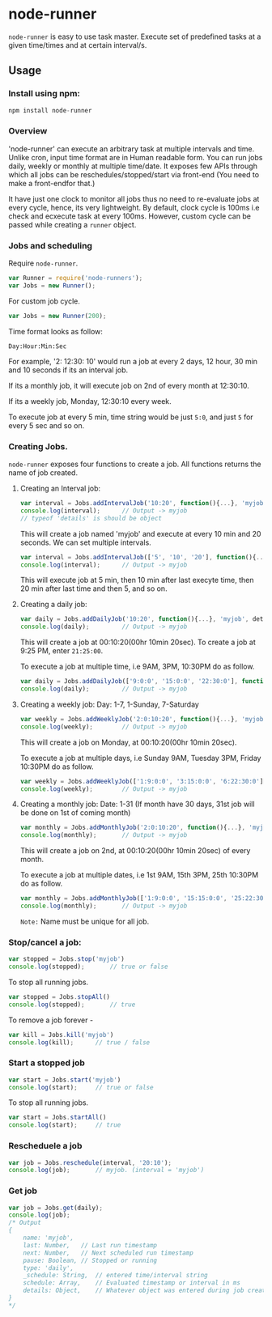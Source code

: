 # node-runner

`node-runner` is easy to use task master. Execute set of predefined tasks at a given time/times and at certain interval/s.


## Usage
### Install using npm: 
```javascript
npm install node-runner
```
### Overview
'node-runner' can execute an arbitrary task at multiple intervals and time. Unlike cron, input time format are in Human readable form. You can run jobs daily, weekly or monthly at multiple time/date. It exposes few APIs through which all jobs can be reschedules/stopped/start via front-end (You need to make a front-endfor that.)

It have just one clock to monitor all jobs thus no need to re-evaluate jobs at every cycle, hence, its very lightweight. By default, clock cycle is 100ms i.e check and ecxecute task at every 100ms. However, custom cycle can be passed while creating a `runner` object. 

### Jobs and scheduling

Require `node-runner`.
```javascript
var Runner = require('node-runners');
var Jobs = new Runner();
```
For custom job cycle.
```javascript
var Jobs = new Runner(200);
```

Time format looks as follow:

`Day:Hour:Min:Sec`

For example, '2: 12:30: 10' would run a job at every 2 days, 12 hour, 30 min and 10 seconds if its an interval job.

If its a monthly job, it will execute job on 2nd of every month at 12:30:10.

If its a weekly job, Monday, 12:30:10 every week. 


To execute job at every 5 min, time string would be just `5:0`, and just `5` for every 5 sec and so on.

### Creating Jobs.
`node-runner` exposes four functions to create a job. All functions returns the name of job created.

1. 	Creating an Interval job:

	```javascript
	var interval = Jobs.addIntervalJob('10:20', function(){...}, 'myjob', details);
	console.log(interval); 		// Output -> myjob
	// typeof 'details' is should be object
	```
	This will create a job named 'myjob' and execute at every 10 min and 20 seconds. We can set multiple intervals.

	```javascript
	var interval = Jobs.addIntervalJob(['5', '10', '20'], function(){...}, 'myjob', details);
	console.log(interval); 		// Output -> myjob
	```

	This will execute job at 5 min, then 10 min after last execyte time, then 20 min after last time and then 5, and so on.

2.	Creating a daily job:
	
	```javascript
	var daily = Jobs.addDailyJob('10:20', function(){...}, 'myjob', details);
	console.log(daily); 		// Output -> myjob
	```
	This will create a job at 00:10:20(00hr 10min 20sec). To create a job at 9:25 PM, enter `21:25:00`.

	To execute a job at multiple time, i.e 9AM, 3PM, 10:30PM do as follow.

	```javascript
	var daily = Jobs.addDailyJob(['9:0:0', '15:0:0', '22:30:0'], function(){...}, 'myjob', details);
	console.log(daily); 		// Output -> myjob
	```

3.	Creating a weekly job:
	Day: 1-7, 1-Sunday, 7-Saturday
	
	```javascript
	var weekly = Jobs.addWeeklyJob('2:0:10:20', function(){...}, 'myjob', details);
	console.log(weekly); 		// Output -> myjob
	```
	This will create a job on Monday,  at 00:10:20(00hr 10min 20sec).

	To execute a job at multiple days, i.e Sunday 9AM, Tuesday 3PM, Friday 10:30PM do as follow.

	```javascript
	var weekly = Jobs.addWeeklyJob(['1:9:0:0', '3:15:0:0', '6:22:30:0'], function(){...}, 'myjob', details);
	console.log(weekly); 		// Output -> myjob
	```

4.	Creating a monthly job:
	Date: 1-31 (If month have 30 days, 31st job will be done on 1st of coming month)
	
	```javascript
	var monthly = Jobs.addMonthlyJob('2:0:10:20', function(){...}, 'myjob', details);
	console.log(monthly); 		// Output -> myjob
	```
	This will create a job on 2nd, at 00:10:20(00hr 10min 20sec) of every month.

	To execute a job at multiple dates, i.e 1st 9AM, 15th 3PM, 25th 10:30PM do as follow.

	```javascript
	var monthly = Jobs.addMonthlyJob(['1:9:0:0', '15:15:0:0', '25:22:30:0'], function(){...}, 'myjob', details);
	console.log(monthly); 		// Output -> myjob
	```

	`Note:` Name must be unique for all job.


### Stop/cancel a job:

```javascript
var stopped = Jobs.stop('myjob')
console.log(stopped);		// true or false
```

To stop all running jobs.

```javascript
var stopped = Jobs.stopAll()
console.log(stopped);		// true
```

To remove a job forever -

```javascript
var kill = Jobs.kill('myjob')
console.log(kill);		// true / false
```

### Start a stopped job

```javascript
var start = Jobs.start('myjob')
console.log(start);		// true or false
```

To stop all running jobs.

```javascript
var start = Jobs.startAll()
console.log(start);		// true
```
	
### Rescheduele a job

```javascript
var job = Jobs.reschedule(interval, '20:10');
console.log(job);		// myjob. (interval = 'myjob')
```

### Get job

```javascript
var job = Jobs.get(daily);
console.log(job);
/* Output
{
	name: 'myjob',
	last: Number,	// Last run timestamp
	next: Number,	// Next scheduled run timestamp
	pause: Boolean,	// Stopped or running
	type: 'daily',
	_schedule: String,	// entered time/interval string
	schedule: Array,	// Evaluated timestamp or interval in ms
	details: Object,	// Whatever object was entered during job creation
}
*/
```
